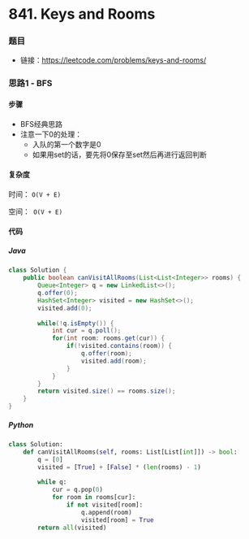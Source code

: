 # 841. Keys and Rooms

### 题目

- 链接：https://leetcode.com/problems/keys-and-rooms/



### 思路1 - BFS

#### 步骤

- BFS经典思路
- 注意一下0的处理：
  - 入队的第一个数字是0
  - 如果用set的话，要先将0保存至set然后再进行返回判断



#### 复杂度

时间： `O(V + E)`

空间：` O(V + E)`



#### 代码

##### Java

```java
class Solution {
    public boolean canVisitAllRooms(List<List<Integer>> rooms) {
        Queue<Integer> q = new LinkedList<>();
        q.offer(0);
        HashSet<Integer> visited = new HashSet<>();
        visited.add(0);
        
        while(!q.isEmpty()) {
            int cur = q.poll();
            for(int room: rooms.get(cur)) {
                if(!visited.contains(room)) {
                    q.offer(room);
                    visited.add(room);
                }
            }
        }
        return visited.size() == rooms.size();
    }
}
```



##### Python

```python
class Solution:
    def canVisitAllRooms(self, rooms: List[List[int]]) -> bool:
        q = [0]
        visited = [True] + [False] * (len(rooms) - 1)
        
        while q:
            cur = q.pop(0)
            for room in rooms[cur]:
                if not visited[room]:
                    q.append(room)
                    visited[room] = True
        return all(visited)
```

